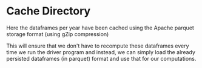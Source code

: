 # Cache Directory

Here the dataframes per year have been cached using the Apache parquet storage format (using gZip compression)

This will ensure that we don't have to recompute these dataframes every time we run the driver program and instead, we can simply load the already persisted dataframes (in parquet)
format and use that for our computations.